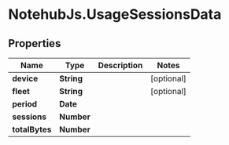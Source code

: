 # NotehubJs.UsageSessionsData

## Properties

| Name           | Type       | Description | Notes      |
| -------------- | ---------- | ----------- | ---------- |
| **device**     | **String** |             | [optional] |
| **fleet**      | **String** |             | [optional] |
| **period**     | **Date**   |             |
| **sessions**   | **Number** |             |
| **totalBytes** | **Number** |             |
